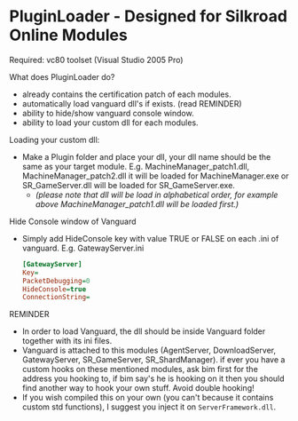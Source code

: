# PluginLoader - Designed for Silkroad Online Modules
Required: vc80 toolset (Visual Studio 2005 Pro)

What does PluginLoader do?
* already contains the certification patch of each modules.
* automatically load vanguard dll's if exists. (read REMINDER)
* ability to hide/show vanguard console window.
* ability to load your custom dll for each modules.

Loading your custom dll:
* Make a Plugin folder and place your dll, your dll name should be the same as your target module.
  E.g. MachineManager_patch1.dll, MachineManager_patch2.dll it will be loaded for MachineManager.exe or SR_GameServer.dll will be loaded for SR_GameServer.exe.
  * _(please note that dll will be load in alphabetical order, for example above MachineManager_patch1.dll will be loaded first.)_

Hide Console window of Vanguard
* Simply add HideConsole key with value TRUE or FALSE on each .ini of vanguard.
  E.g. GatewayServer.ini
  ```ini
  [GatewayServer]
  Key=
  PacketDebugging=0
  HideConsole=true
  ConnectionString=
  ```

REMINDER
* In order to load Vanguard, the dll should be inside Vanguard folder together with its ini files.
* Vanguard is attached to this modules (AgentServer, DownloadServer, GatewayServer, SR_GameServer, SR_ShardManager).
  if ever you have a custom hooks on these mentioned modules, ask bim first for the address you hooking to, if bim say's he is hooking on it then you should find another way to hook your own stuff. Avoid double hooking!
* If you wish compiled this on your own (you can't because it contains custom std functions), I suggest you inject it on `ServerFramework.dll`.
